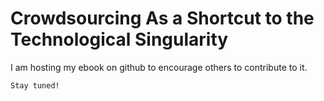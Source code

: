 # Crowdsourcing As a Shortcut to the Technological Singularity
I am hosting my ebook on github to encourage others to contribute to it.

`Stay tuned!`
